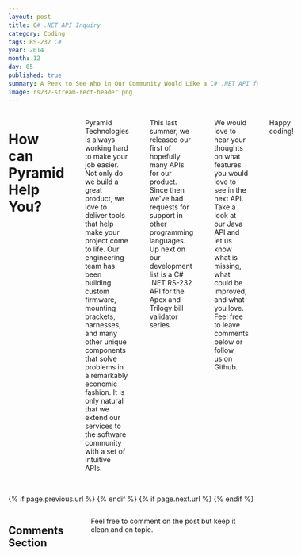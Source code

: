 ```yaml
---
layout: post
title: C# .NET API Inquiry
category: Coding
tags: RS-232 C#
year: 2014
month: 12
day: 05
published: true
summary: A Peek to See Who in Our Community Would Like a C# .NET API for Pyramid products
image: rs232-stream-rect-header.png
---
```


<!-- Content -->
<div class="row">
	<div class="col-md-9 columns">
	<!-- CONTENT HERE -->
<h1>How can Pyramid Help You?</h1>

<p><img alt="RS-232 Stream" src="/img/posts/rs232-stream-round.png" style="float:right; height:400px; width:300px" /></p>

<p>Pyramid Technologies is always working hard to make your job easier. Not only do we build a great product, we love to deliver tools that help make your project come to life.&nbsp;Our engineering team has been building custom firmware, mounting brackets, harnesses, and many other unique components that solve problems in a remarkably economic fashion.&nbsp;It is only natural that we extend our services to the software community with a set of intuitive APIs.</p>
<br>
<br>
<p>This last summer, we released our first of hopefully many APIs for our product. Since then we&#39;ve had requests for support in other programming languages. Up next on our development list is a&nbsp;C# .NET RS-232 API for the Apex and Trilogy bill validator series.</p>
<br>
<br>
<p>We would love to hear your thoughts on what features you would love to see in the next API. Take a look at our Java API and let us know what is missing, what could be improved, and what you love. Feel free to leave comments below or follow us&nbsp;on Github.</p>
<br>
<br>
<p>Happy coding!</p>
	<!-- END CONTENT-->  
	</div>
</div> 

<div class="row">
	<div class="span3 columns">&nbsp;</div>
	<div class="span6 column">
			<p class="pull-right">{% if page.previous.url %} <a href="{{page.previous.url}}" title="Previous Post: {{page.previous.title}}"><i class="icon-chevron-left"></i></a> 	{% endif %}   {% if page.next.url %} 	<a href="{{page.next.url}}" title="Next Post: {{page.next.title}}"><i class="icon-chevron-right"></i></a> 	{% endif %} </p>  
	</div>
</div>
	
<div class="row">	
    <div class="span9 columns">    
		<h2>Comments Section</h2>
	    <p>Feel free to comment on the post but keep it clean and on topic.</p>	
		<div id="disqus_thread"></div>
		<script type="text/javascript">
			/* * * CONFIGURATION VARIABLES: EDIT BEFORE PASTING INTO YOUR WEBPAGE * * */
			var disqus_shortname = 'ptidevelopers'; // required: replace example with your forum shortname
			var disqus_identifier = '{{ page.url }}';
			var disqus_url = 'http://pyramidtechnologies.github.com{{ page.url }}';
 
			
			/* * * DON'T EDIT BELOW THIS LINE * * */
			(function() {
				var dsq = document.createElement('script'); dsq.type = 'text/javascript'; dsq.async = true;
				dsq.src = 'http://' + disqus_shortname + '.disqus.com/embed.js';
				(document.getElementsByTagName('head')[0] || document.getElementsByTagName('body')[0]).appendChild(dsq);
			})();
		</script>
		<noscript>Please enable JavaScript to view the <a href="http://disqus.com/?ref_noscript">comments powered by Disqus.</a></noscript>
		<a href="http://disqus.com" class="dsq-brlink">blog comments powered by <span class="logo-disqus">Disqus</span></a>
	</div>
</div>

<!-- Twitter -->
<script>!function(d,s,id){var js,fjs=d.getElementsByTagName(s)[0];if(!d.getElementById(id)){js=d.createElement(s);js.id=id;js.src="//platform.twitter.com/widgets.js";fjs.parentNode.insertBefore(js,fjs);}}(document,"script","twitter-wjs");</script>

<!-- Google + -->
<script type="text/javascript">
  (function() {
    var po = document.createElement('script'); po.type = 'text/javascript'; po.async = true;
    po.src = 'https://apis.google.com/js/plusone.js';
    var s = document.getElementsByTagName('script')[0]; s.parentNode.insertBefore(po, s);
  })();
</script>
